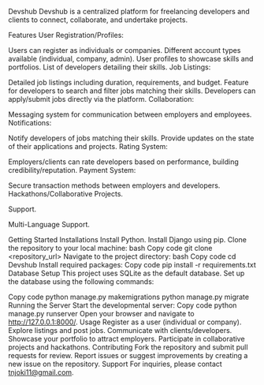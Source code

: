 
Devshub
Devshub is a centralized platform for freelancing developers and clients to connect, collaborate, and undertake projects.

Features
User Registration/Profiles:

Users can register as individuals or companies.
Different account types available (individual, company, admin).
User profiles to showcase skills and portfolios.
List of developers detailing their skills.
Job Listings:

Detailed job listings including duration, requirements, and budget.
Feature for developers to search and filter jobs matching their skills.
Developers can apply/submit jobs directly via the platform.
Collaboration:

Messaging system for communication between employers and employees.
Notifications:

Notify developers of jobs matching their skills.
Provide updates on the state of their applications and projects.
Rating System:

Employers/clients can rate developers based on performance, building credibility/reputation.
Payment System:

Secure transaction methods between employers and developers.
Hackathons/Collaborative Projects.

Support.

Multi-Language Support.

Getting Started
Installations
Install Python.
Install Django using pip.
Clone the repository to your local machine:
bash
Copy code
git clone <repository_url>
Navigate to the project directory:
bash
Copy code
cd Devshub
Install required packages:
Copy code
pip install -r requirements.txt
Database Setup
This project uses SQLite as the default database. Set up the database using the following commands:

Copy code
python manage.py makemigrations
python manage.py migrate
Running the Server
Start the developmental server:
Copy code
python manage.py runserver
Open your browser and navigate to http://127.0.0.1:8000/.
Usage
Register as a user (individual or company).
Explore listings and post jobs.
Communicate with clients/developers.
Showcase your portfolio to attract employers.
Participate in collaborative projects and hackathons.
Contributing
Fork the repository and submit pull requests for review.
Report issues or suggest improvements by creating a new issue on the repository.
Support
For inquiries, please contact tnjoki11@gmail.com.


